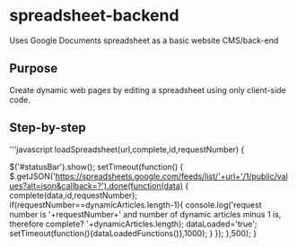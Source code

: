 # spreadsheet-backend
Uses Google Documents spreadsheet as a basic website CMS/back-end

## Purpose
Create dynamic web pages by editing a spreadsheet using only client-side code.

## Step-by-step

'''javascript
loadSpreadsheet(url,complete,id,requestNumber) {

$('#statusBar').show();
setTimeout(function() {
$.getJSON('https://spreadsheets.google.com/feeds/list/'+url+'/1/public/values?alt=json&callback=?').done(function(data) {
complete(data,id,requestNumber);
if(requestNumber==dynamicArticles.length-1){
console.log('request number is '+requestNumber+' and number of dynamic articles minus 1 is, therefore complete\? '+dynamicArticles.length);
dataLoaded='true';
setTimeout(function(){dataLoadedFunctions()},1000);
}
});
},500);
}
```

